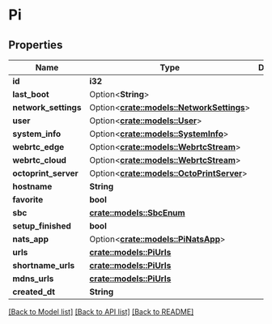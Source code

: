 # Pi

## Properties

Name | Type | Description | Notes
------------ | ------------- | ------------- | -------------
**id** | **i32** |  | [readonly]
**last_boot** | Option<**String**> |  | [readonly]
**network_settings** | Option<[**crate::models::NetworkSettings**](NetworkSettings.md)> |  | [readonly]
**user** | Option<[**crate::models::User**](User.md)> |  | [readonly]
**system_info** | Option<[**crate::models::SystemInfo**](SystemInfo.md)> |  | [readonly]
**webrtc_edge** | Option<[**crate::models::WebrtcStream**](WebrtcStream.md)> |  | [readonly]
**webrtc_cloud** | Option<[**crate::models::WebrtcStream**](WebrtcStream.md)> |  | [readonly]
**octoprint_server** | Option<[**crate::models::OctoPrintServer**](OctoPrintServer.md)> |  | [readonly]
**hostname** | **String** |  | 
**favorite** | **bool** |  | 
**sbc** | [**crate::models::SbcEnum**](SbcEnum.md) |  | 
**setup_finished** | **bool** |  | 
**nats_app** | Option<[**crate::models::PiNatsApp**](PiNatsApp.md)> |  | [readonly]
**urls** | [**crate::models::PiUrls**](Pi_urls.md) |  | 
**shortname_urls** | [**crate::models::PiUrls**](Pi_urls.md) |  | 
**mdns_urls** | [**crate::models::PiUrls**](Pi_urls.md) |  | 
**created_dt** | **String** |  | [readonly]

[[Back to Model list]](../README.md#documentation-for-models) [[Back to API list]](../README.md#documentation-for-api-endpoints) [[Back to README]](../README.md)


